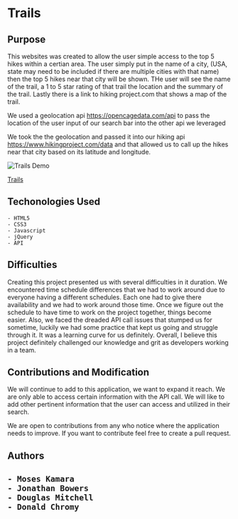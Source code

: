 # Trails

<h2>Purpose</h2>
This websites was created to allow the user simple access to the top 5 hikes within a certian area. The user simply put in the name of a city, (USA, state may need to be included if there are multiple cities with that name) then the top 5 hikes near that city will be shown. THe user will see the name of the trail, a 1 to 5 star rating of that trail the location and the summary of the trail. Lastly there is a link to hiking project.com that shows a map of the trail.

We used a geolocation api https://opencagedata.com/api to pass the location of the user input of our search bar into the other api we leveraged

We took the the geolocation and passed it into our hiking api https://www.hikingproject.com/data and that allowed us to call up the hikes near that city based on its latitude and longitude.

![Trails Demo](assets/trails.gif)

<p><a href='https://kamara-moses.github.io/Trails/'>Trails</a></p>

<h2>Techonologies Used</h2>

    - HTML5
    - CSS3
    - Javascript
    - jQuery
    - API

<h2>Difficulties</h2>

Creating this project presented us with several difficulties in it duration. We encountered time schedule differences that we had to work around due to everyone having a different schedules. Each one had to give there availability and we had to work around those time. Once we figure out the schedule to have time to work on the project together, things become easier. Also, we faced the dreaded API call issues that stumped us for sometime, luckily we had some practice that kept us going and struggle through it. It was a learning curve for us definitely. Overall, I believe this project definitely challenged our knowledge and grit as developers working in a team.

<h2>Contributions and Modification</h2>

We will continue to add to this application, we want to expand it reach. We are only able to access certain information with the API call. We will like to add other pertinent information that the user can access and utilized in their search.

We are open to contributions from any who notice where the application needs to improve. If you want to contribute feel free to create a pull request.

<h2>Authors<h2>

    - Moses Kamara
    - Jonathan Bowers
    - Douglas Mitchell
    - Donald Chromy